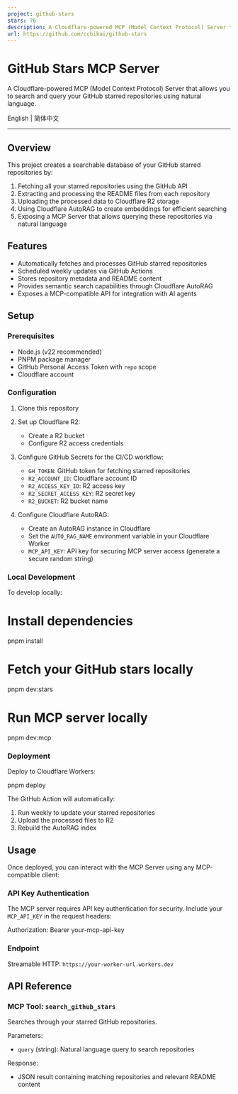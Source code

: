 ```yaml
---
project: github-stars
stars: 76
description: A Cloudflare-powered MCP (Model Context Protocol) Server that allows you to search and query your GitHub starred repositories using natural language.
url: https://github.com/ccbikai/github-stars
---
```


GitHub Stars MCP Server
=======================

A Cloudflare-powered MCP (Model Context Protocol) Server that allows you to search and query your GitHub starred repositories using natural language.

English | 简体中文

* * *

Overview
--------

This project creates a searchable database of your GitHub starred repositories by:

1.  Fetching all your starred repositories using the GitHub API
2.  Extracting and processing the README files from each repository
3.  Uploading the processed data to Cloudflare R2 storage
4.  Using Cloudflare AutoRAG to create embeddings for efficient searching
5.  Exposing a MCP Server that allows querying these repositories via natural language

Features
--------

-   Automatically fetches and processes GitHub starred repositories
-   Scheduled weekly updates via GitHub Actions
-   Stores repository metadata and README content
-   Provides semantic search capabilities through Cloudflare AutoRAG
-   Exposes a MCP-compatible API for integration with AI agents

Setup
-----

### Prerequisites

-   Node.js (v22 recommended)
-   PNPM package manager
-   GitHub Personal Access Token with `repo` scope
-   Cloudflare account

### Configuration

1.  Clone this repository
    
2.  Set up Cloudflare R2:
    
    -   Create a R2 bucket
    -   Configure R2 access credentials
3.  Configure GitHub Secrets for the CI/CD workflow:
    
    -   `GH_TOKEN`: GitHub token for fetching starred repositories
    -   `R2_ACCOUNT_ID`: Cloudflare account ID
    -   `R2_ACCESS_KEY_ID`: R2 access key
    -   `R2_SECRET_ACCESS_KEY`: R2 secret key
    -   `R2_BUCKET`: R2 bucket name
4.  Configure Cloudflare AutoRAG:
    
    -   Create an AutoRAG instance in Cloudflare
    -   Set the `AUTO_RAG_NAME` environment variable in your Cloudflare Worker
    -   `MCP_API_KEY`: API key for securing MCP server access (generate a secure random string)

### Local Development

To develop locally:

# Install dependencies
pnpm install

# Fetch your GitHub stars locally
pnpm dev:stars

# Run MCP server locally
pnpm dev:mcp

### Deployment

Deploy to Cloudflare Workers:

pnpm deploy

The GitHub Action will automatically:

1.  Run weekly to update your starred repositories
2.  Upload the processed files to R2
3.  Rebuild the AutoRAG index

Usage
-----

Once deployed, you can interact with the MCP Server using any MCP-compatible client:

### API Key Authentication

The MCP server requires API key authentication for security. Include your `MCP_API_KEY` in the request headers:

Authorization: Bearer your-mcp-api-key

### Endpoint

Streamable HTTP: `https://your-worker-url.workers.dev`

API Reference
-------------

### MCP Tool: `search_github_stars`

Searches through your starred GitHub repositories.

Parameters:

-   `query` (string): Natural language query to search repositories

Response:

-   JSON result containing matching repositories and relevant README content
